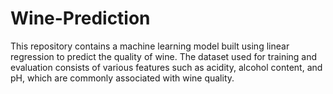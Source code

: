 # Wine-Prediction
This repository contains a machine learning model built using linear regression to predict the quality of wine. The dataset used for training and evaluation consists of various features such as acidity, alcohol content, and pH, which are commonly associated with wine quality. 
